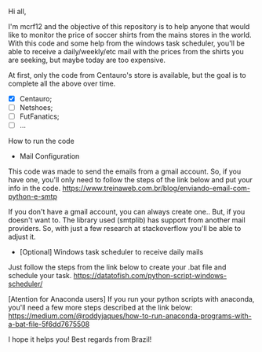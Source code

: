 Hi all, 

I'm mcrf12 and the objective of this repository is to help anyone that would like to monitor the price of soccer shirts from the mains stores in the world.
With this code and some help from the windows task scheduler, you'll be able to receive a daily/weekly/etc mail with the prices from the shirts you are seeking, but maybe today are too expensive.

At first, only the code from Centauro's store is available, but the goal is to complete all the above over time.

- [x] Centauro;
- [ ] Netshoes;
- [ ] FutFanatics;
- [ ] ...

How to run the code

- Mail Configuration

This code was made to send the emails from a gmail account. So, if you have one, you'll only need to follow the steps of the link below and put your info in the code.
https://www.treinaweb.com.br/blog/enviando-email-com-python-e-smtp

If you don't have a gmail account, you can always create one..
But, if you doesn't want to. The library used (smtplib) has support from another mail providers. 
So, with just a few research at stackoverflow you'll be able to adjust it.

- [Optional] Windows task scheduler to receive daily mails

Just follow the steps from the link below to create your .bat file and schedule your task.
https://datatofish.com/python-script-windows-scheduler/

[Atention for Anaconda users]
If you run your python scripts with anaconda, you'll need a few more steps described at the link below:
https://medium.com/@roddyjaques/how-to-run-anaconda-programs-with-a-bat-file-5f6dd7675508

I hope it helps you!
Best regards from Brazil!
